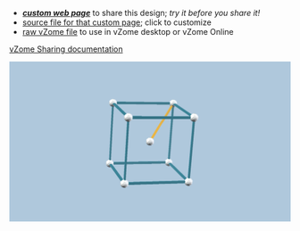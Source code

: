 
 - [***custom web page***][post] to share this design; *try it before you share it!*
 - [source file for that custom page][source]; click to customize
 - [raw vZome file][raw] to use in vZome desktop or vZome Online

[vZome Sharing documentation](https://vzome.github.io/vzome/sharing.html#how-it-works)

![Image](<Golden-Octahedral-Cube-B.png>)


[post]: <https://ThynStyx.github.io/vzome-sharing/2022/02/15/Golden-Octahedral-Cube-B-22-28-28.html>
[source]: <https://github.com/ThynStyx/vzome-sharing/edit/main/_posts/2022-02-15-Golden-Octahedral-Cube-B-22-28-28.md>
[raw]: <https://raw.githubusercontent.com/ThynStyx/vzome-sharing/main/2022/02/15/22-28-28-Golden-Octahedral-Cube-B/Golden-Octahedral-Cube-B.vZome>